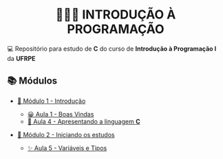 <h1 align="center">👨🏻‍💻 INTRODUÇÃO À PROGRAMAÇÃO</h1>

💻 Repositório para estudo de **C** do curso de **Introdução à Programação I** da **UFRPE**

## 📚 Módulos

- [📒 Módulo 1 - Introdução](modulo01)

  - [😀 Aula 1 - Boas Vindas](modulo01/aula01)
  - [📖 Aula 4 - Apresentando a linguagem **C**](modulo01/aula04)

- [📕 Módulo 2 - Iniciando os estudos](modulo02)

  - [✨ Aula 5 - Variáveis e Tipos](modulo02/aula05)
